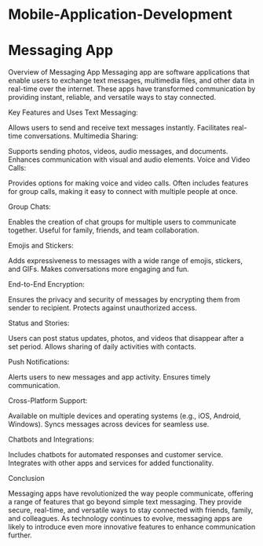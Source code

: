 
# Mobile-Application-Development
# Messaging App
Overview of Messaging App
Messaging app are software applications that enable users to exchange text messages, multimedia files, and other data in real-time over the internet. These apps have transformed communication by providing instant, reliable, and versatile ways to stay connected.

Key Features and Uses
Text Messaging:

Allows users to send and receive text messages instantly.
Facilitates real-time conversations.
Multimedia Sharing:

Supports sending photos, videos, audio messages, and documents.
Enhances communication with visual and audio elements.
Voice and Video Calls:

Provides options for making voice and video calls.
Often includes features for group calls, making it easy to connect with multiple people at once.

Group Chats:

Enables the creation of chat groups for multiple users to communicate together.
Useful for family, friends, and team collaboration.

Emojis and Stickers:

Adds expressiveness to messages with a wide range of emojis, stickers, and GIFs.
Makes conversations more engaging and fun.

End-to-End Encryption:

Ensures the privacy and security of messages by encrypting them from sender to recipient.
Protects against unauthorized access.

Status and Stories:

Users can post status updates, photos, and videos that disappear after a set period.
Allows sharing of daily activities with contacts.

Push Notifications:

Alerts users to new messages and app activity.
Ensures timely communication.

Cross-Platform Support:

Available on multiple devices and operating systems (e.g., iOS, Android, Windows).
Syncs messages across devices for seamless use.

Chatbots and Integrations:

Includes chatbots for automated responses and customer service.
Integrates with other apps and services for added functionality.

Conclusion

Messaging apps have revolutionized the way people communicate, offering a range of features that go beyond simple text messaging. They provide secure, real-time, and versatile ways to stay connected with friends, family, and colleagues. As technology continues to evolve, messaging apps are likely to introduce even more innovative features to enhance communication further.








